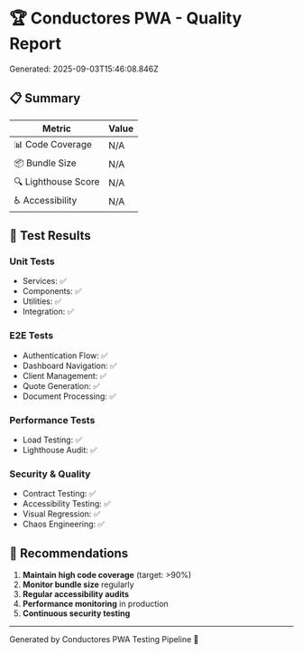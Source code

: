# 🏆 Conductores PWA - Quality Report

Generated: 2025-09-03T15:46:08.846Z

## 📋 Summary

| Metric | Value |
|--------|-------|
| 📊 Code Coverage | N/A |
| 📦 Bundle Size | N/A |
| 🔍 Lighthouse Score | N/A |
| ♿ Accessibility | N/A |

## 🧪 Test Results

### Unit Tests
- Services: ✅
- Components: ✅
- Utilities: ✅
- Integration: ✅

### E2E Tests
- Authentication Flow: ✅
- Dashboard Navigation: ✅
- Client Management: ✅
- Quote Generation: ✅
- Document Processing: ✅

### Performance Tests
- Load Testing: ✅
- Lighthouse Audit: ✅

### Security & Quality
- Contract Testing: ✅
- Accessibility Testing: ✅
- Visual Regression: ✅
- Chaos Engineering: ✅

## 🎯 Recommendations

1. **Maintain high code coverage** (target: >90%)
2. **Monitor bundle size** regularly
3. **Regular accessibility audits**
4. **Performance monitoring** in production
5. **Continuous security testing**

---

Generated by Conductores PWA Testing Pipeline 🤖
